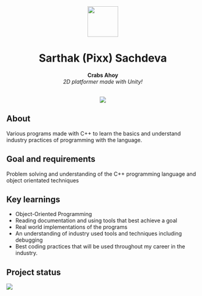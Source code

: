 <div align="center"><img src="https://github.com/itspixxel/RGP_Platformer/blob/maple/Assets/UI/CrabsAhoyIcon.png" width=80></div>
<h1 align="center">Sarthak (Pixx) Sachdeva</h1>
<p align="center"><strong>Crabs Ahoy</strong>
<br><em>2D platformer made with Unity!</em></p>
<br/>
<div align="center"><img src="demo.gif"></img></div>
<h2>About</h2>

Various programs made with C++ to learn the basics and understand industry practices of programming with the language.

<h2>Goal and requirements</h2>

Problem solving and understanding of the C++ programming language and object orientated techniques

<h2>Key learnings</h2>

- Object-Oriented Programming 
- Reading documentation and using tools that best achieve a goal
- Real world implementations of the programs 
- An understanding of industry used tools and techniques including debugging 
- Best coding practices that will be used throughout my career in the industry.

<h2>Project status</h2>
<div><img src="https://progress-bar.dev/100"></div>
